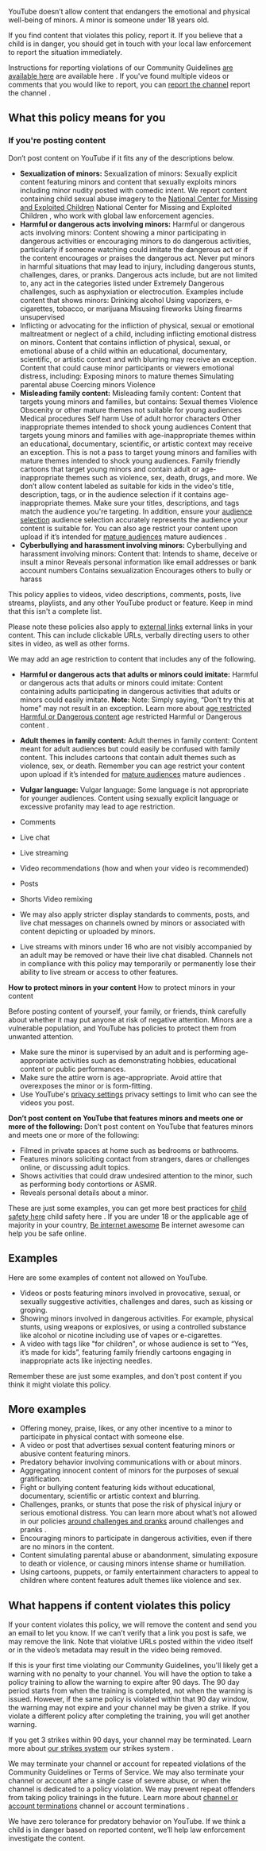 YouTube doesn’t allow content that endangers the emotional and physical well-being of minors. A minor is someone under 18 years old.

If you find content that violates this policy, report it. If you believe that a child is in danger, you should get in touch with your local law enforcement to report the situation immediately.

Instructions for reporting violations of our Community Guidelines [are available here](/youtube/answer/2802027) are available here . If you've found multiple videos or comments that you would like to report, you can [report the channel](/youtube/answer/2802027) report the channel .

## What this policy means for you

### If you're posting content

Don’t post content on YouTube if it fits any of the descriptions below.

- **Sexualization of minors:** Sexualization of minors: Sexually explicit content featuring minors and content that sexually exploits minors including minor nudity posted with comedic intent. We report content containing child sexual abuse imagery to the [National Center for Missing and Exploited Children](https://www.missingkids.com/home) National Center for Missing and Exploited Children , who work with global law enforcement agencies.
- **Harmful or dangerous acts involving minors:** Harmful or dangerous acts involving minors: Content showing a minor participating in dangerous activities or encouraging minors to do dangerous activities, particularly if someone watching could imitate the dangerous act or if the content encourages or praises the dangerous act. Never put minors in harmful situations that may lead to injury, including dangerous stunts, challenges, dares, or pranks. Dangerous acts include, but are not limited to, any act in the categories listed under Extremely Dangerous challenges, such as asphyxiation or electrocution. Examples include content that shows minors: Drinking alcohol Using vaporizers, e-cigarettes, tobacco, or marijuana Misusing fireworks Using firearms unsupervised
- Inflicting or advocating for the infliction of physical, sexual or emotional maltreatment or neglect of a child, including inflicting emotional distress on minors. Content that contains infliction of physical, sexual, or emotional abuse of a child within an educational, documentary, scientific, or artistic context and with blurring may receive an exception. Content that could cause minor participants or viewers emotional distress, including: Exposing minors to mature themes Simulating parental abuse Coercing minors Violence
- **Misleading family content:** Misleading family content: Content that targets young minors and families, but contains: Sexual themes Violence Obscenity or other mature themes not suitable for young audiences Medical procedures Self harm Use of adult horror characters Other inappropriate themes intended to shock young audiences Content that targets young minors and families with age-inappropriate themes within an educational, documentary, scientific, or artistic context may receive an exception. This is not a pass to target young minors and families with mature themes intended to shock young audiences. Family friendly cartoons that target young minors and contain adult or age-inappropriate themes such as violence, sex, death, drugs, and more. We don’t allow content labeled as suitable for kids in the video's title, description, tags, or in the audience selection if it contains age-inappropriate themes. Make sure your titles, descriptions, and tags match the audience you're targeting. In addition, ensure your [audience selection](/youtube/answer/9528076) audience selection accurately represents the audience your content is suitable for. You can also age restrict your content upon upload if it’s intended for [mature audiences](/youtube/answer/2950063) mature audiences .
- **Cyberbullying and harassment involving minors:** Cyberbullying and harassment involving minors: Content that: Intends to shame, deceive or insult a minor Reveals personal information like email addresses or bank account numbers Contains sexualization Encourages others to bully or harass

This policy applies to videos, video descriptions, comments, posts, live streams, playlists, and any other YouTube product or feature. Keep in mind that this isn't a complete list.

Please note these policies also apply to [external links](/youtube/answer/9054257) external links in your content. This can include clickable URLs, verbally directing users to other sites in video, as well as other forms.

We may add an age restriction to content that includes any of the following.

- **Harmful or dangerous acts that adults or minors could imitate:** Harmful or dangerous acts that adults or minors could imitate: Content containing adults participating in dangerous activities that adults or minors could easily imitate. **Note:** Note: Simply saying, “Don’t try this at home” may not result in an exception. Learn more about [age restricted Harmful or Dangerous content](/youtube/answer/2801964#age_restricted_removal) age restricted Harmful or Dangerous content .
- **Adult themes in family content:** Adult themes in family content: Content meant for adult audiences but could easily be confused with family content. This includes cartoons that contain adult themes such as violence, sex, or death. Remember you can age restrict your content upon upload if it’s intended for [mature audiences](/youtube/answer/2950063) mature audiences .
- **Vulgar language:** Vulgar language: Some language is not appropriate for younger audiences. Content using sexually explicit language or excessive profanity may lead to age restriction.

- Comments
- Live chat
- Live streaming
- Video recommendations (how and when your video is recommended)
- Posts
- Shorts Video remixing

- We may also apply stricter display standards to comments, posts, and live chat messages on channels owned by minors or associated with content depicting or uploaded by minors.
- Live streams with minors under 16 who are not visibly accompanied by an adult may be removed or have their live chat disabled. Channels not in compliance with this policy may temporarily or permanently lose their ability to live stream or access to other features.

**How to protect minors in your content** How to protect minors in your content

Before posting content of yourself, your family, or friends, think carefully about whether it may put anyone at risk of negative attention. Minors are a vulnerable population, and YouTube has policies to protect them from unwanted attention.

- Make sure the minor is supervised by an adult and is performing age-appropriate activities such as demonstrating hobbies, educational content or public performances.
- Make sure the attire worn is age-appropriate. Avoid attire that overexposes the minor or is form-fitting.
- Use YouTube's [privacy settings](/youtube/answer/157177) privacy settings to limit who can see the videos you post.

**Don’t post content on YouTube that features minors and meets one or more of the following:** Don’t post content on YouTube that features minors and meets one or more of the following:

- Filmed in private spaces at home such as bedrooms or bathrooms.
- Features minors soliciting contact from strangers, dares or challenges online, or discussing adult topics.
- Shows activities that could draw undesired attention to the minor, such as performing body contortions or ASMR.
- Reveals personal details about a minor.

These are just some examples, you can get more best practices for [child safety here](/youtube/answer/9229229) child safety here . If you are under 18 or the applicable age of majority in your country, [Be internet awesome](https://beinternetawesome.withgoogle.com/) Be internet awesome can help you be safe online.

## Examples

Here are some examples of content not allowed on YouTube.

- Videos or posts featuring minors involved in provocative, sexual, or sexually suggestive activities, challenges and dares, such as kissing or groping.
- Showing minors involved in dangerous activities. For example, physical stunts, using weapons or explosives, or using a controlled substance like alcohol or nicotine including use of vapes or e-cigarettes.
- A video with tags like "for children", or whose audience is set to “Yes, it’s made for kids”, featuring family friendly cartoons engaging in inappropriate acts like injecting needles.

Remember these are just some examples, and don't post content if you think it might violate this policy.

## More examples

- Offering money, praise, likes, or any other incentive to a minor to participate in physical contact with someone else.
- A video or post that advertises sexual content featuring minors or abusive content featuring minors.
- Predatory behavior involving communications with or about minors.
- Aggregating innocent content of minors for the purposes of sexual gratification.
- Fight or bullying content featuring kids without educational, documentary, scientific or artistic context and blurring.
- Challenges, pranks, or stunts that pose the risk of physical injury or serious emotional distress. You can learn more about what’s not allowed in our policies [around challenges and pranks](/youtube/answer/2801964) around challenges and pranks .
- Encouraging minors to participate in dangerous activities, even if there are no minors in the content.
- Content simulating parental abuse or abandonment, simulating exposure to death or violence, or causing minors intense shame or humiliation.
- Using cartoons, puppets, or family entertainment characters to appeal to children where content features adult themes like violence and sex.

## What happens if content violates this policy

If your content violates this policy, we will remove the content and send you an email to let you know. If we can’t verify that a link you post is safe, we may remove the link. Note that violative URLs posted within the video itself or in the video’s metadata may result in the video being removed.

If this is your first time violating our Community Guidelines, you'll likely get a warning with no penalty to your channel. You will have the option to take a policy training to allow the warning to expire after 90 days. The 90 day period starts from when the training is completed, not when the warning is issued. However, if the same policy is violated within that 90 day window, the warning may not expire and your channel may be given a strike. If you violate a different policy after completing the training, you will get another warning.

If you get 3 strikes within 90 days, your channel may be terminated. Learn more about [our strikes system](/youtube/answer/2802032) our strikes system .

We may terminate your channel or account for repeated violations of the Community Guidelines or Terms of Service. We may also terminate your channel or account after a single case of severe abuse, or when the channel is dedicated to a policy violation. We may prevent repeat offenders from taking policy trainings in the future. Learn more about [channel or account terminations](/youtube/answer/2802168) channel or account terminations .

We have zero tolerance for predatory behavior on YouTube. If we think a child is in danger based on reported content, we’ll help law enforcement investigate the content.